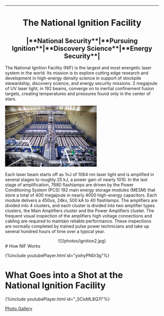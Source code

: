 ___
<div align="center"><H1>The National Ignition Facility</H1></div>
<div align="center"><H2>|**National Security**|**Pursuing Ignition**|**Discovery Science**|**Energy Security**|</H2></div>

The National Ignition Facility (NIF) is the largest and most energetic laser system in the world. Its mission is to explore cutting edge research and development in high-energy density science in support of stockpile stewardship, discovery science, and energy security missions. 2 megajoule of UV laser light, in 192 beams, converge on to inertial confinement fusion targets, creating temperatures and pressures found only in the center of stars. 

 ![](photos/amplification.jpg)

Each laser beam starts off as 1nJ of 1064 nm laser light and is amplified in several stages to roughly 25 kJ, a power gain of nearly 1010. In the last stage of amplification, 7680 flashlamps are driven by the Power Conditioning System (PCS) 192 main energy storage modules (MESM) that store a total of 400 megajoule in nearly 4000 high-energy capacitors. Each module delivers a 450us, 24kv, 500 kA to 40 flashlamps. The amplifiers are divided into 4 clusters, and each cluster is divided into two amplifier types clusters, the Main Amplifiers cluster and the Power Amplifiers cluster.
The frequent visual inspection of the amplifiers high voltage connections and cabling are required to maintain reliable performance. These inspections are normally completed by trained pulse power technicians and take up several hundred hours of time over a typical year.

<div align="center">![](photos/ignition2.jpg)</div>
# How NIF Works

{%include youtubePlayer.html id="yixhyPN0r3g"%}

# What Goes into a Shot at the National Ignition Facility

{%include youtubePlayer.html id="_5CisML8Q7I"%}

[Photo Gallery](https://lasers.llnl.gov/media/photo-gallery)


